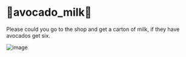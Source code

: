# 🥑avocado_milk🥛

Please could you go to the shop and get a carton of milk, if they have avocados get six.

![image](https://user-images.githubusercontent.com/49191920/112406461-8e0fbf80-8d57-11eb-9d2d-9c4461fb44f2.png)

